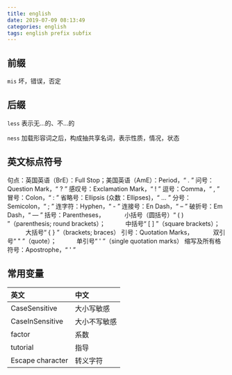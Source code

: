 ```yaml
---
title: english
date: 2019-07-09 08:13:49
categories: english
tags: english prefix subfix
---
```


## 前缀

`mis` 坏，错误，否定

## 后缀

`less` 表示无...的、不...的

`ness` 加载形容词之后，构成抽共享名词，表示性质，情况，状态

## 英文标点符号

句点：英国英语（BrE）：Full Stop；美国英语（AmE）：Period，“ . ”
问号：Question Mark，“ ? ”
感叹号：Exclamation Mark，“ ! ”
逗号：Comma，“ , ”
冒号：Colon，“ : ”
省略号：Ellipsis (众数：Ellipses)，“ ... ”
分号：Semicolon，“ ; ”
连字符：Hyphen，“ - ”
连接号：En Dash，“ – ”
破折号：Em Dash，“ — ”
括号：Parentheses，
　　　小括号（圆括号）“ ( ) ”（parenthesis; round brackets）；
　　　中括号“ [ ] ”（square brackets）；
　　　大括号“ { } ”（brackets; braces）
引号：Quotation Marks，
　　　双引号“ " ”（quote）；
　　　单引号“ ' ”（single quotation marks）
缩写及所有格符号：Apostrophe，“ ' ”

## 常用变量

| 英文             | 中文         |
| :--------------- | :----------- |
| CaseSensitive    | 大小写敏感   |
| CaseInSensitive  | 大小不写敏感 |
| factor           | 系数         |
| tutorial         | 指导         |
| Escape character | 转义字符     |
